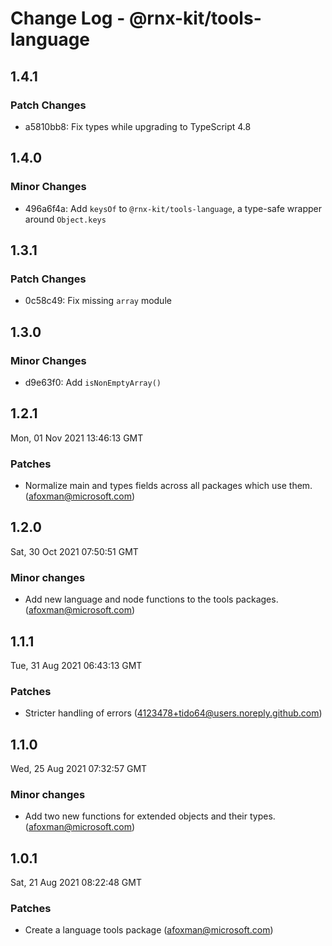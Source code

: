 # Change Log - @rnx-kit/tools-language

## 1.4.1

### Patch Changes

- a5810bb8: Fix types while upgrading to TypeScript 4.8

## 1.4.0

### Minor Changes

- 496a6f4a: Add `keysOf` to `@rnx-kit/tools-language`, a type-safe wrapper around `Object.keys`

## 1.3.1

### Patch Changes

- 0c58c49: Fix missing `array` module

## 1.3.0

### Minor Changes

- d9e63f0: Add `isNonEmptyArray()`

## 1.2.1

Mon, 01 Nov 2021 13:46:13 GMT

### Patches

- Normalize main and types fields across all packages which use them. (afoxman@microsoft.com)

## 1.2.0

Sat, 30 Oct 2021 07:50:51 GMT

### Minor changes

- Add new language and node functions to the tools packages. (afoxman@microsoft.com)

## 1.1.1

Tue, 31 Aug 2021 06:43:13 GMT

### Patches

- Stricter handling of errors (4123478+tido64@users.noreply.github.com)

## 1.1.0

Wed, 25 Aug 2021 07:32:57 GMT

### Minor changes

- Add two new functions for extended objects and their types. (afoxman@microsoft.com)

## 1.0.1

Sat, 21 Aug 2021 08:22:48 GMT

### Patches

- Create a language tools package (afoxman@microsoft.com)
